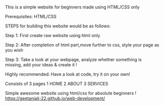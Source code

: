 This is a simple website for beginners made using HTML/CSS only

Prerequisites: HTML/CSS

STEPS for building this website would be as follows:

Step 1: First create raw website using html only

Step 2: After completion of html part,move further to css,
style your page as you wish

Step 3: Take a look at your webpage, analyze whether something is missing, add your ideas & create it !

Highly recommended:
Have a look at code, try it on your own!

Consists of 3 pages
1 HOME
2 ABOUT
3 SERVICES

Simple awesome website using html/css for absolute beginners !
https://geetanjali-22.github.io/web-development/
